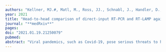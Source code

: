 ```yaml
---
authors: "Kellner, MJ.#, Matl, M., Ross, JJ., Schnabl, J., Handler, D., Heinen, R., Schaeffer, J., Hufnagl, P., Indra, A., Dekens, MPS., Fritsche-Polanz, R., Födinger, M., Zuber, J., Vienna Covid-19 Detection Initiative (VCDI), Allerberger, F., **Pauli, A.#**, Brennecke, J.#"
year: 2021
title: "Head-to-head comparison of direct-input RT-PCR and RT-LAMP against RT-qPCR on extracted RNA for rapid SARS-CoV-2 diagnostics"
journal: "**medRxiv**"
pages: 
doi: "2021.01.19.21250079"
pubmed: 
abstract: "Viral pandemics, such as Covid-19, pose serious threats to human societies. To control the spread of highly contagious viruses such as SARS-CoV-2, effective test-trace-isolate strategies require population-wide, systematic testing. Currently, RT-qPCR on extracted RNA is the only broadly accepted test for SARS-CoV-2 diagnostics, which bears the risk of supply chain bottlenecks, often exaggerated by dependencies on proprietary reagents. Here, we directly compare the performance of gold standard diagnostic RT-qPCR on extracted RNA to direct input RT-PCR, RT-LAMP and bead-LAMP on 384 primary patient samples collected from individuals with suspected Covid-19 infection. With a simple five minute crude sample inactivation step and one hour of total reaction time, we achieve assay sensitivities of 98% (direct RT-PCR), 93% (bead-LAMP) and 82% (RT-LAMP) for clinically relevant samples (diagnostic RT-qPCR Ct <35) and a specificity of >98%. For direct RT-PCR, our data further demonstrate a perfect agreement between real-time and end-point measurements, which allow a simple binary classification similar to the powerful visual readout of colorimetric LAMP assays. Our study provides highly sensitive and specific, easy to implement, rapid and cost-effective alternatives to diagnostic RT-qPCR tests."
---
```

